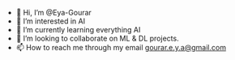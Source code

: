 - 👋 Hi, I’m @Eya-Gourar
- 👀 I’m interested in AI
- 🌱 I’m currently learning everything AI
- 💞️ I’m looking to collaborate on ML & DL projects.
- 📫 How to reach me through my email gourar.e.y.a@gmail.com 

<!---
Eya-Gourar/Eya-Gourar is a ✨ special ✨ repository because its `README.md` (this file) appears on your GitHub profile.
You can click the Preview link to take a look at your changes.
--->
